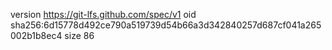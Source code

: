version https://git-lfs.github.com/spec/v1
oid sha256:6d15778d492ce790a519739d54b66a3d342840257d687cf041a265002b1b8ec4
size 86
